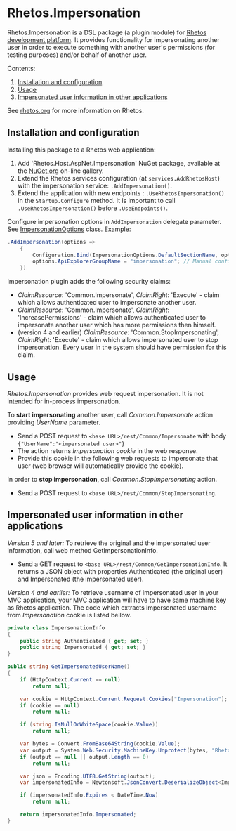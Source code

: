 # Rhetos.Impersonation

Rhetos.Impersonation is a DSL package (a plugin module) for [Rhetos development platform](https://github.com/Rhetos/Rhetos).
It provides functionality for impersonating another user in order to execute something with another user's permissions (for testing purposes) and/or behalf of another user.

Contents:

1. [Installation and configuration](#installation-and-configuration)
2. [Usage](#usage)
3. [Impersonated user information in other applications](#impersonated-user-information-in-other-applications)

See [rhetos.org](http://www.rhetos.org/) for more information on Rhetos.

## Installation and configuration

Installing this package to a Rhetos web application:

1. Add 'Rhetos.Host.AspNet.Impersonation' NuGet package, available at the [NuGet.org](https://www.nuget.org/) on-line gallery.
2. Extend the Rhetos services configuration (at `services.AddRhetosHost`) with the impersonation service: `.AddImpersonation()`.
3. Extend the application with new endpoints : `.UseRhetosImpersonation()` in the `Startup.Configure` method. It is important to call `.UseRhetosImpersonation()` before `.UseEndpoints()`.

Configure impersonation options in `AddImpersonation` delegate parameter.
See [ImpersonationOptions](https://github.com/Rhetos/Impersonation/blob/master/src/Rhetos.Host.AspNet.Impersonation/ImpersonationOptions.cs) class.
Example:

```cs
.AddImpersonation(options =>
    {
        Configuration.Bind(ImpersonationOptions.DefaultSectionName, options); // Reads standard app settings.
        options.ApiExplorerGroupName = "impersonation"; // Manual configuration override in code.
    })
```

Impersonation plugin adds the following security claims:

* *ClaimResource*: 'Common.Impersonate',  *ClaimRight*: 'Execute' - claim which allows authenticated user to impersonate another user.
* *ClaimResource*: 'Common.Impersonate',  *ClaimRight*: 'IncreasePermissions' - claim which allows authenticated user to impersonate another user which has more permissions then himself.
* (version 4 and earlier) *ClaimResource*: 'Common.StopImpersonating',  *ClaimRight*: 'Execute' - claim which allows impersonated user to stop impersonation. Every user in the system should have permission for this claim.

## Usage

*Rhetos.Impersonation* provides web request impersonation.
It is not intended for in-process impersonation.

To **start impersonating** another user, call *Common.Impersonate* action providing *UserName* parameter.

* Send a POST request to `<base URL>/rest/Common/Impersonate` with body `{"UserName":"<impersonated user>"}`
* The action returns *Impersonation cookie* in the web response.
* Provide this cookie in the following web requests to impersonate that user (web browser will automatically provide the cookie).

In order to **stop impersonation**, call *Common.StopImpersonating* action.

* Send a POST request to `<base URL>/rest/Common/StopImpersonating`.

## Impersonated user information in other applications

*Version 5 and later:*
To retrieve the original and the impersonated user information, call web method GetImpersonationInfo.

* Send a GET request to `<base URL>/rest/Common/GetImpersonationInfo`. It returns a JSON object with properties Authenticated (the original user) and Impersonated (the impersonated user).

*Version 4 and earlier:*
To retrieve username of impersonated user in your MVC application, your MVC application will have to have same machine key as Rhetos application. The code which extracts impersonated username from *Impersonation* cookie is listed bellow.

```cs
private class ImpersonationInfo
{
    public string Authenticated { get; set; }
    public string Impersonated { get; set; }
}

public string GetImpersonatedUserName()
{
    if (HttpContext.Current == null)
        return null;

    var cookie = HttpContext.Current.Request.Cookies["Impersonation"];
    if (cookie == null)
        return null;

    if (string.IsNullOrWhiteSpace(cookie.Value))
        return null;

    var bytes = Convert.FromBase64String(cookie.Value);
    var output = System.Web.Security.MachineKey.Unprotect(bytes, "Rhetos.Impersonation");
    if (output == null || output.Length == 0)
        return null;

    var json = Encoding.UTF8.GetString(output);
    var impersonatedInfo = Newtonsoft.JsonConvert.DeserializeObject<ImpersonationInfo>(json);

    if (impersonatedInfo.Expires < DateTime.Now)
        return null;

    return impersonatedInfo.Impersonated;
}
```
